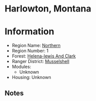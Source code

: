 
Harlowton, Montana
==================
  
# Information  
* Region Name: [Northern]()  
* Region Number: 1  
* Forest: [Helena-lewis And Clark](http://www.fs.usda.gov/helena/)  
* Ranger District: [Musselshell]()  
* Modules:  
  - Unknown  
* Housing: Unknown  
  
## Notes

